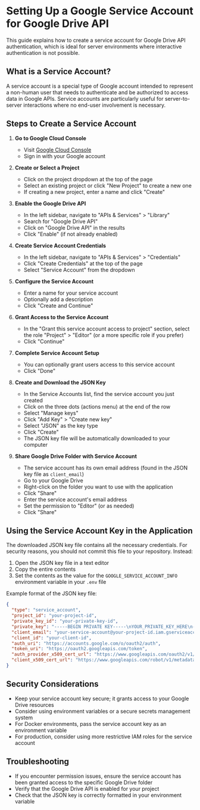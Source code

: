 # Setting Up a Google Service Account for Google Drive API

This guide explains how to create a service account for Google Drive API authentication, which is ideal for server environments where interactive authentication is not possible.

## What is a Service Account?

A service account is a special type of Google account intended to represent a non-human user that needs to authenticate and be authorized to access data in Google APIs. Service accounts are particularly useful for server-to-server interactions where no end-user involvement is necessary.

## Steps to Create a Service Account

1. **Go to Google Cloud Console**
   - Visit [Google Cloud Console](https://console.cloud.google.com/)
   - Sign in with your Google account

2. **Create or Select a Project**
   - Click on the project dropdown at the top of the page
   - Select an existing project or click "New Project" to create a new one
   - If creating a new project, enter a name and click "Create"

3. **Enable the Google Drive API**
   - In the left sidebar, navigate to "APIs & Services" > "Library"
   - Search for "Google Drive API"
   - Click on "Google Drive API" in the results
   - Click "Enable" (if not already enabled)

4. **Create Service Account Credentials**
   - In the left sidebar, navigate to "APIs & Services" > "Credentials"
   - Click "Create Credentials" at the top of the page
   - Select "Service Account" from the dropdown

5. **Configure the Service Account**
   - Enter a name for your service account
   - Optionally add a description
   - Click "Create and Continue"

6. **Grant Access to the Service Account**
   - In the "Grant this service account access to project" section, select the role "Project" > "Editor" (or a more specific role if you prefer)
   - Click "Continue"

7. **Complete Service Account Setup**
   - You can optionally grant users access to this service account
   - Click "Done"

8. **Create and Download the JSON Key**
   - In the Service Accounts list, find the service account you just created
   - Click on the three dots (actions menu) at the end of the row
   - Select "Manage keys"
   - Click "Add Key" > "Create new key"
   - Select "JSON" as the key type
   - Click "Create"
   - The JSON key file will be automatically downloaded to your computer

9. **Share Google Drive Folder with Service Account**
   - The service account has its own email address (found in the JSON key file as `client_email`)
   - Go to your Google Drive
   - Right-click on the folder you want to use with the application
   - Click "Share"
   - Enter the service account's email address
   - Set the permission to "Editor" (or as needed)
   - Click "Share"

## Using the Service Account Key in the Application

The downloaded JSON key file contains all the necessary credentials. For security reasons, you should not commit this file to your repository. Instead:

1. Open the JSON key file in a text editor
2. Copy the entire contents
3. Set the contents as the value for the `GOOGLE_SERVICE_ACCOUNT_INFO` environment variable in your `.env` file

Example format of the JSON key file:
```json
{
  "type": "service_account",
  "project_id": "your-project-id",
  "private_key_id": "your-private-key-id",
  "private_key": "-----BEGIN PRIVATE KEY-----\nYOUR_PRIVATE_KEY_HERE\n-----END PRIVATE KEY-----\n",
  "client_email": "your-service-account@your-project-id.iam.gserviceaccount.com",
  "client_id": "your-client-id",
  "auth_uri": "https://accounts.google.com/o/oauth2/auth",
  "token_uri": "https://oauth2.googleapis.com/token",
  "auth_provider_x509_cert_url": "https://www.googleapis.com/oauth2/v1/certs",
  "client_x509_cert_url": "https://www.googleapis.com/robot/v1/metadata/x509/your-service-account%40your-project-id.iam.gserviceaccount.com"
}
```

## Security Considerations

- Keep your service account key secure; it grants access to your Google Drive resources
- Consider using environment variables or a secure secrets management system
- For Docker environments, pass the service account key as an environment variable
- For production, consider using more restrictive IAM roles for the service account

## Troubleshooting

- If you encounter permission issues, ensure the service account has been granted access to the specific Google Drive folder
- Verify that the Google Drive API is enabled for your project
- Check that the JSON key is correctly formatted in your environment variable

